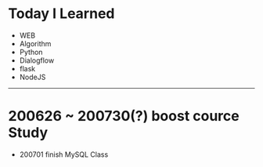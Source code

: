 # Today I Learned

- WEB<br>
- Algorithm<br>
- Python
- Dialogflow
- flask
- NodeJS

-------------------------------------------

# 200626 ~ 200730(?) boost cource Study

- 200701 finish MySQL Class
